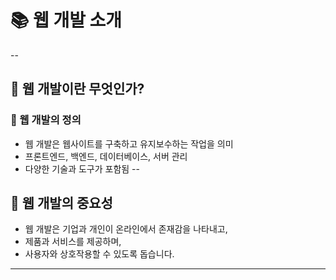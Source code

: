 # :books: 웹 개발 소개
--
## :bookmark: 웹 개발이란 무엇인가?
### :pushpin: 웹 개발의 정의
- 웹 개발은 웹사이트를 구축하고 유지보수하는 작업을 의미
- 프론트엔드, 백엔드, 데이터베이스, 서버 관리 
- 다양한 기술과 도구가 포함됨
--
## :pushpin: 웹 개발의 중요성
- 웹 개발은 기업과 개인이 온라인에서 존재감을 나타내고,
- 제품과 서비스를 제공하며, 
- 사용자와 상호작용할 수 있도록 돕습니다.
---